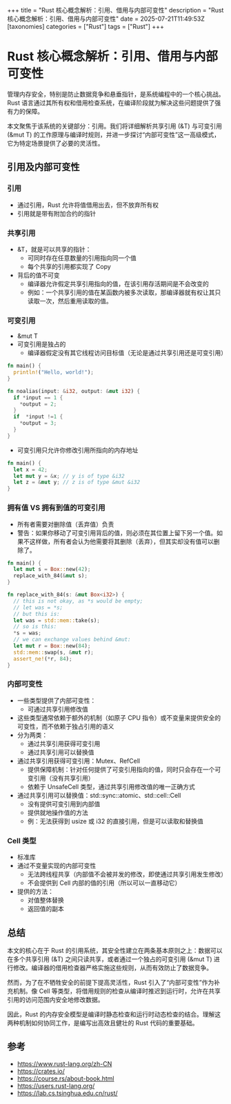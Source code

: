 +++
title = "Rust 核心概念解析：引用、借用与内部可变性"
description = "Rust 核心概念解析：引用、借用与内部可变性"
date = 2025-07-21T11:49:53Z
[taxonomies]
categories = ["Rust"]
tags = ["Rust"]
+++

<!-- more -->

# Rust 核心概念解析：引用、借用与内部可变性

管理内存安全，特别是防止数据竞争和悬垂指针，是系统编程中的一个核心挑战。Rust 语言通过其所有权和借用检查系统，在编译阶段就为解决这些问题提供了强有力的保障。

本文聚焦于该系统的关键部分：引用。我们将详细解析共享引用 (&T) 与可变引用 (&mut T) 的工作原理与编译时规则，并进一步探讨“内部可变性”这一高级模式，它为特定场景提供了必要的灵活性。

## 引用及内部可变性

### 引用

- 通过引用，Rust 允许将值借用出去，但不放弃所有权
- 引用就是带有附加合约的指针

### 共享引用

- &T，就是可以共享的指针：
  - 可同时存在任意数量的引用指向同一个值
  - 每个共享的引用都实现了 Copy
- 背后的值不可变
  - 编译器允许假定共享引用指向的值，在该引用存活期间是不会改变的
  - 例如：一个共享引用的值在某函数内被多次读取，那编译器就有权让其只读取一次，然后重用读取的值。

### 可变引用

- &mut T
- 可变引用是独占的
  - 编译器假定没有其它线程访问目标值（无论是通过共享引用还是可变引用）

```rust
fn main() {
  println!("Hello, world!");
}

fn noalias(input: &i32, output: &mut i32) {
  if *input == 1 {
    *output = 2;
  }
  if  *input !=1 {
    *output = 3;
  }
}
```

- 可变引用只允许你修改引用所指向的内存地址

```rust
fn main() {
  let x = 42;
  let mut y = &x; // y is of type &i32
  let z = &mut y; // z is of type &mut &i32
}
```

### 拥有值 VS 拥有到值的可变引用

- 所有者需要对删除值（丢弃值）负责
- 警告：如果你移动了可变引用背后的值，则必须在其位置上留下另一个值。如果不这样做，所有者会认为他需要将其删除（丢弃），但其实却没有值可以删除了。

```rust
fn main() {
  let mut s = Box::new(42);
  replace_with_84(&mut s);
}

fn replace_with_84(s: &mut Box<i32>) {
  // this is not okay, as *s would be empty;
  // let was = *s;
  // but this is:
  let was = std::mem::take(s);
  // so is this:
  *s = was;
  // we can exchange values behind &mut:
  let mut r = Box::new(84);
  std::mem::swap(s, &mut r);
  assert_ne!(*r, 84);
}
```

### 内部可变性

- 一些类型提供了内部可变性：
  - 可通过共享引用修改值
- 这些类型通常依赖于额外的机制（如原子 CPU 指令）或不变量来提供安全的可变性，而不依赖于独占引用的语义
- 分为两类：
  - 通过共享引用获得可变引用
  - 通过共享引用可以替换值
- 通过共享引用获得可变引用：Mutex、RefCell
  - 提供保障机制：针对任何提供了可变引用指向的值，同时只会存在一个可变引用（没有共享引用）
  - 依赖于 UnsafeCell 类型，通过共享引用修改值的唯一正确方式
- 通过共享引用可以替换值：std::sync::atomic、std::cell::Cell
  - 没有提供可变引用到内部值
  - 提供就地操作值的方法
  - 例：无法获得到 usize 或 i32 的直接引用，但是可以读取和替换值

### Cell 类型

- 标准库
- 通过不变量实现的内部可变性
  - 无法跨线程共享（内部值不会被并发的修改，即使通过共享引用发生修改）
  - 不会提供到 Cell 内部的值的引用（所以可以一直移动它）
- 提供的方法：
  - 对值整体替换
  - 返回值的副本

## 总结

本文的核心在于 Rust 的引用系统，其安全性建立在两条基本原则之上：数据可以在多个共享引用 (&T) 之间只读共享，或者通过一个独占的可变引用 (&mut T) 进行修改。编译器的借用检查器严格实施这些规则，从而有效防止了数据竞争。

然而，为了在不牺牲安全的前提下提高灵活性，Rust 引入了“内部可变性”作为补充机制。像 Cell 等类型，将借用规则的检查从编译时推迟到运行时，允许在共享引用的访问范围内安全地修改数据。

因此，Rust 的内存安全模型是编译时静态检查和运行时动态检查的结合。理解这两种机制如何协同工作，是编写出高效且健壮的 Rust 代码的重要基础。

## 参考

- <https://www.rust-lang.org/zh-CN>
- <https://crates.io/>
- <https://course.rs/about-book.html>
- <https://users.rust-lang.org/>
- <https://lab.cs.tsinghua.edu.cn/rust/>
